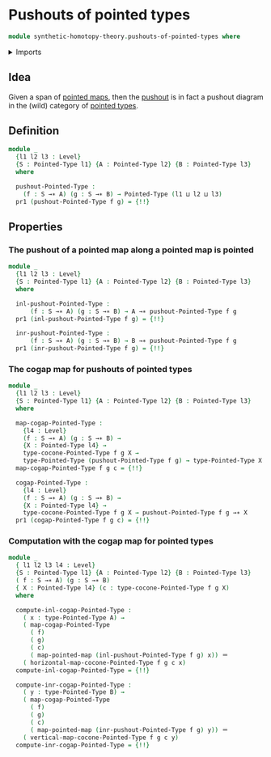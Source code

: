 # Pushouts of pointed types

```agda
module synthetic-homotopy-theory.pushouts-of-pointed-types where
```

<details><summary>Imports</summary>

```agda
open import foundation.action-on-identifications-functions
open import foundation.dependent-pair-types
open import foundation.identity-types
open import foundation.universe-levels

open import structured-types.pointed-maps
open import structured-types.pointed-types

open import synthetic-homotopy-theory.cocones-under-spans-of-pointed-types
open import synthetic-homotopy-theory.pushouts
```

</details>

## Idea

Given a span of [pointed maps](structured-types.pointed-maps.md), then the
[pushout](synthetic-homotopy-theory.pushouts.md) is in fact a pushout diagram in
the (wild) category of [pointed types](structured-types.pointed-types.md).

## Definition

```agda
module _
  {l1 l2 l3 : Level}
  {S : Pointed-Type l1} {A : Pointed-Type l2} {B : Pointed-Type l3}
  where

  pushout-Pointed-Type :
    (f : S →∗ A) (g : S →∗ B) → Pointed-Type (l1 ⊔ l2 ⊔ l3)
  pr1 (pushout-Pointed-Type f g) = {!!}
```

## Properties

### The pushout of a pointed map along a pointed map is pointed

```agda
module _
  {l1 l2 l3 : Level}
  {S : Pointed-Type l1} {A : Pointed-Type l2} {B : Pointed-Type l3}
  where

  inl-pushout-Pointed-Type :
      (f : S →∗ A) (g : S →∗ B) → A →∗ pushout-Pointed-Type f g
  pr1 (inl-pushout-Pointed-Type f g) = {!!}

  inr-pushout-Pointed-Type :
      (f : S →∗ A) (g : S →∗ B) → B →∗ pushout-Pointed-Type f g
  pr1 (inr-pushout-Pointed-Type f g) = {!!}
```

### The cogap map for pushouts of pointed types

```agda
module _
  {l1 l2 l3 : Level}
  {S : Pointed-Type l1} {A : Pointed-Type l2} {B : Pointed-Type l3}
  where

  map-cogap-Pointed-Type :
    {l4 : Level}
    (f : S →∗ A) (g : S →∗ B) →
    {X : Pointed-Type l4} →
    type-cocone-Pointed-Type f g X →
    type-Pointed-Type (pushout-Pointed-Type f g) → type-Pointed-Type X
  map-cogap-Pointed-Type f g c = {!!}

  cogap-Pointed-Type :
    {l4 : Level}
    (f : S →∗ A) (g : S →∗ B) →
    {X : Pointed-Type l4} →
    type-cocone-Pointed-Type f g X → pushout-Pointed-Type f g →∗ X
  pr1 (cogap-Pointed-Type f g c) = {!!}
```

### Computation with the cogap map for pointed types

```agda
module _
  { l1 l2 l3 l4 : Level}
  {S : Pointed-Type l1} {A : Pointed-Type l2} {B : Pointed-Type l3}
  ( f : S →∗ A) (g : S →∗ B)
  { X : Pointed-Type l4} (c : type-cocone-Pointed-Type f g X)
  where

  compute-inl-cogap-Pointed-Type :
    ( x : type-Pointed-Type A) →
    ( map-cogap-Pointed-Type
      ( f)
      ( g)
      ( c)
      ( map-pointed-map (inl-pushout-Pointed-Type f g) x)) ＝
    ( horizontal-map-cocone-Pointed-Type f g c x)
  compute-inl-cogap-Pointed-Type = {!!}

  compute-inr-cogap-Pointed-Type :
    ( y : type-Pointed-Type B) →
    ( map-cogap-Pointed-Type
      ( f)
      ( g)
      ( c)
      ( map-pointed-map (inr-pushout-Pointed-Type f g) y)) ＝
    ( vertical-map-cocone-Pointed-Type f g c y)
  compute-inr-cogap-Pointed-Type = {!!}
```
